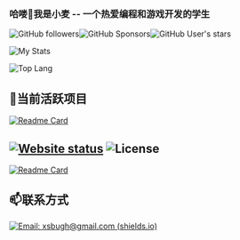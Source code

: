 ### 哈喽👋我是小麦 -- 一个热爱编程和游戏开发的学生 

![GitHub followers](https://img.shields.io/github/followers/Kingsmai?style=social)![GitHub Sponsors](https://img.shields.io/github/sponsors/Kingsmai?style=social)![GitHub User's stars](https://img.shields.io/github/stars/Kingsmai?style=social)

![My Stats](https://github-readme-stats.vercel.app/api?username=Kingsmai&show_icons=true&theme=darcula&include_all_commits=true&hide=prs,issues&custom_title="My_Statistics")

![Top Lang](https://github-readme-stats.vercel.app/api/top-langs/?username=Kingsmai&layout=compact&theme=tokyonight)

<!--
**Kingsmai/Kingsmai** is a ✨ _special_ ✨ repository because its `README.md` (this file) appears on your GitHub profile.

Here are some ideas to get you started:

- 🔭 I’m currently working on ...
- 🌱 I’m currently learning ...
- 👯 I’m looking to collaborate on ...
- 🤔 I’m looking for help with ...
- 💬 Ask me about ...
- 📫 How to reach me: ...
- 😄 Pronouns: ...
- ⚡ Fun fact: ...
-->

## 🔭当前活跃项目

[![Readme Card](https://github-readme-stats.vercel.app/api/pin/?username=kingsmai&repo=kingsmai.github.io&theme=tokyonight)](https://github.com/Kingsmai/kingsmai.github.io)

[![Website status](https://img.shields.io/website?style=for-the-badge&up_message=online&url=https%3A%2F%2Fkingsmai.github.io)](https://kingsmai.github.io)
![License](https://img.shields.io/github/license/kingsmai/kingsmai.github.io?style=for-the-badge)
---

[![Readme Card](https://github-readme-stats.vercel.app/api/pin/?username=kingsmai&repo=bug-fac-bugventure-ii&theme=tokyonight)](https://github.com/Kingsmai/bug-fac-bugventure-ii)

## 📫联系方式

[![Email: xsbugh@gmail.com (shields.io)](https://img.shields.io/badge/Email-xsbugh%40gmail.com-red?style=for-the-badge&logo=gmail)](mailto:xsbugh@gmail.com)

